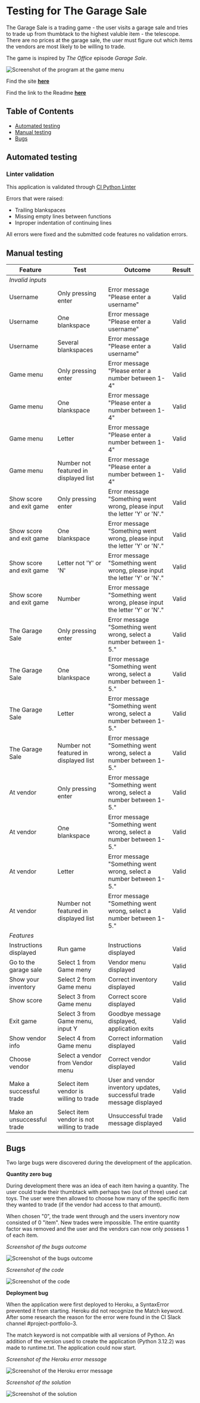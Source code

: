 # Testing for The Garage Sale
The Garage Sale is a trading game - the user visits a garage sale and tries to
trade up from thumbtack to the highest valuble item - the telescope. There are 
no prices at the garage sale, the user must figure out which items the vendors are 
most likely to be willing to trade.

The game is inspired by *The Office* episode *Garage Sale*.


![Screenshot of the program at the game menu](assets/images/garage_sale_site_new.png)


Find the site [**here**](https://the-garage-sale-60683b5891c9.herokuapp.com/)

Find the link to the Readme [**here**](README.md)

## Table of Contents
* [Automated testing](#automated-testing)
* [Manual testing](#manual-testing)
* [Bugs](#bugs)

## Automated testing
### Linter validation
This application is validated through [CI Python Linter](https://pep8ci.herokuapp.com/)

Errors that were raised:
* Trailing blankspaces
* Missing empty lines between functions
* Inproper indentation of continuing lines

All errors were fixed and the submitted code features no validation errors.
## Manual testing
|Feature|Test|Outcome|Result|
|---|---|---|---|
|*Invalid inputs*||||
|Username|Only pressing enter|Error message "Please enter a username"|Valid|
|Username|One blankspace|Error message "Please enter a username"|Valid|
|Username|Several blankspaces|Error message "Please enter a username"|Valid|
|Game menu|Only pressing enter|Error message "Please enter a number between 1-4"|Valid|
|Game menu|One blankspace|Error message "Please enter a number between 1-4"|Valid|
|Game menu|Letter|Error message "Please enter a number between 1-4"|Valid|
|Game menu|Number not featured in displayed list|Error message "Please enter a number between 1-4"|Valid|
|Show score and exit game|Only pressing enter|Error message "Something went wrong, please input the letter 'Y' or 'N'."|Valid|
|Show score and exit game|One blankspace|Error message "Something went wrong, please input the letter 'Y' or 'N'."|Valid|
|Show score and exit game|Letter not 'Y' or 'N'|Error message "Something went wrong, please input the letter 'Y' or 'N'."|Valid|
|Show score and exit game|Number|Error message "Something went wrong, please input the letter 'Y' or 'N'."|Valid|
|The Garage Sale|Only pressing enter|Error message "Something went wrong, select a number between 1-5."|Valid|
|The Garage Sale|One blankspace|Error message "Something went wrong, select a number between 1-5."|Valid|
|The Garage Sale|Letter|Error message "Something went wrong, select a number between 1-5."|Valid|
|The Garage Sale|Number not featured in displayed list|Error message "Something went wrong, select a number between 1-5."|Valid|
|At vendor|Only pressing enter|Error message "Something went wrong, select a number between 1-5."|Valid|
|At vendor|One blankspace|Error message "Something went wrong, select a number between 1-5."|Valid|
|At vendor|Letter|Error message "Something went wrong, select a number between 1-5."|Valid|
|At vendor|Number not featured in displayed list|Error message "Something went wrong, select a number between 1-5."|Valid|
|*Features*||||
|Instructions displayed|Run game|Instructions displayed|Valid|
|Go to the garage sale|Select 1 from Game meny|Vendor menu displayed|Valid|
|Show your inventory|Select 2 from Game menu|Correct inventory displayed|Valid|
|Show score|Select 3 from Game menu|Correct score displayed|Valid|
|Exit game|Select 3 from Game menu, input Y|Goodbye message displayed, application exits|Valid|
|Show vendor info|Select 4 from Game menu|Correct information displayed|Valid|
|Choose vendor|Select a vendor from Vendor menu|Correct vendor displayed|Valid|
|Make a successful trade|Select item vendor is willing to trade|User and vendor inventory updates, successful trade message displayed|Valid|
|Make an unsuccessful trade|Select item vendor is not willing to trade|Unsuccessful trade message displayed|Valid|
## Bugs
Two large bugs were discovered during the development of the application.

**Quantity zero bug**

During development there was an idea of each item having a quantity. The user could trade their thumbtack with perhaps two (out of three) used cat toys. The user were then allowed to choose how many of the specific item they wanted to trade (if the vendor had access to that amount).

When chosen "0", the trade went through and the users inventory now consisted of 0 "item". New trades were impossible. The entire quantity factor was removed and the user and the vendors can now only possess 1 of each item.

*Screenshot of the bugs outcome*

![Screenshot of the bugs outcome](assets/images/inventory_zero_bug.png)

*Screenshot of the code*

![Screenshot of the code](assets/images/inventory_zero_bug_2.png)

**Deployment bug**

When the application were first deployed to Heroku, a SyntaxError prevented it from starting. Heroku did not recognize the Match keyword. After some research the reason for the error were found in the CI Slack channel #project-portfolio-3.

The match keyword is not compatible with all versions of Python. An addition of the version used to create the application (Python 3.12.2) was made to runtime.txt. The application could now start.

*Screenshot of the Heroku error message*

![Screenshot of the Heroku error message](assets/images/deployment_bug_match.png)

*Screenshot of the solution*

![Screenshot of the solution](assets/images/deployment_bug_2.png)